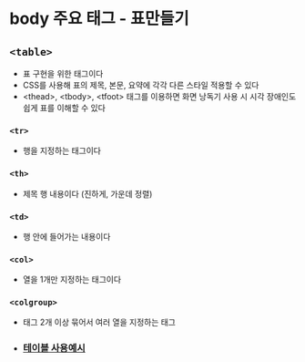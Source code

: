 # body 주요 태그 - 표만들기
## ```<table>``` <br>
* 표 구현을 위한 태그이다
* CSS를 사용해 표의 제목, 본문, 요약에 각각 다른 스타일 적용할 수 있다
* \<thead>, \<tbody>, \<tfoot> 태그를 이용하면 화면 낭독기 사용 시 시각 장애인도 쉽게 표를 이해할 수 있다

### ```<tr>``` <br>
* 행을 지정하는 태그이다

### ```<th>``` <br>
* 제목 행 내용이다 (진하게, 가운데 정렬)

### ```<td>``` <br>
* 행 안에 들어가는 내용이다

### ```<col>``` <br>
* 열을 1개만 지정하는 태그이다

### ```<colgroup>``` <br>
* <col> 태그 2개 이상 묶어서 여러 열을 지정하는 태그

* ### [테이블 사용예시](./TableEx.html)
